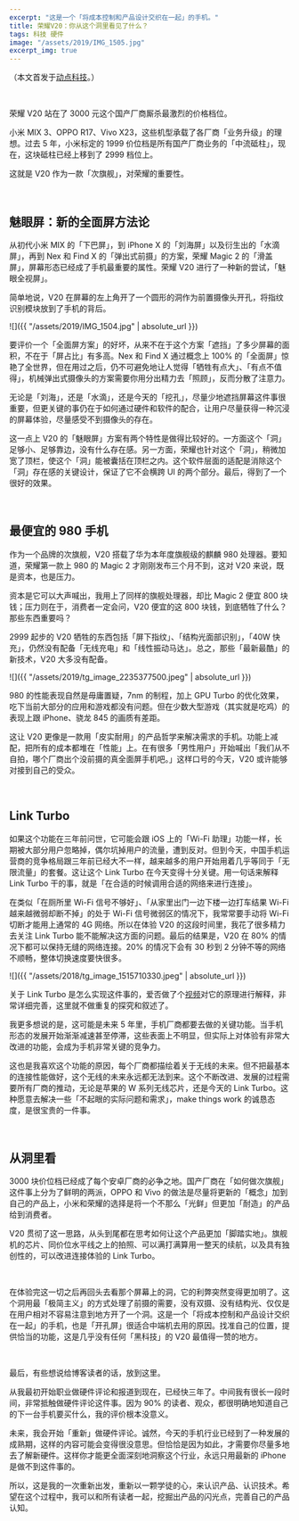 ```yaml
---
excerpt: "这是一个「将成本控制和产品设计交织在一起」的手机。"
title: 荣耀V20：你从这个洞里看见了什么？
tags: 科技 硬件
image: "/assets/2019/IMG_1505.jpg"
excerpt_img: true
---
```


（本文首发于[动点科技](https://cn.technode.com/post/2019-01-08/honor-v20-review/)。）

<br>

荣耀 V20 站在了 3000 元这个国产厂商厮杀最激烈的价格档位。

小米 MIX 3、OPPO R17、Vivo X23，这些机型承载了各厂商「业务升级」的理想。过去 5 年，小米标定的 1999 价位档是所有国产厂商业务的「中流砥柱」，现在，这块砥柱已经上移到了 2999 档位上。

这就是 V20 作为一款「次旗舰」，对荣耀的重要性。

<br>

## 魅眼屏：新的全面屏方法论
从初代小米 MIX 的「下巴屏」，到 iPhone X 的「刘海屏」以及衍生出的「水滴屏」，再到 Nex 和 Find X 的「弹出式前摄」的方案，荣耀 Magic 2 的「滑盖屏」，屏幕形态已经成了手机最重要的属性。荣耀 V20 进行了一种新的尝试，「魅眼全视屏」。

简单地说，V20 在屏幕的左上角开了一个圆形的洞作为前置摄像头开孔，将指纹识别模块放到了手机的背后。

![]({{ "/assets/2019/IMG_1504.jpg" | absolute_url }})

要评价一个「全面屏方案」的好坏，从来不在于这个方案「遮挡」了多少屏幕的面积，不在于「屏占比」有多高。Nex 和 Find X 通过概念上 100% 的「全面屏」惊艳了全世界，但在用过之后，仍不可避免地让人觉得「牺牲有点大」、「有点不值得」，机械弹出式摄像头的方案需要你用分出精力去「照顾」，反而分散了注意力。

无论是「刘海」，还是「水滴」，还是今天的「挖孔」，尽量少地遮挡屏幕这件事很重要，但更关键的事仍在于如何通过硬件和软件的配合，让用户尽量获得一种沉浸的屏幕体验，尽量感受不到摄像头的存在。

这一点上 V20 的「魅眼屏」方案有两个特性是做得比较好的。一方面这个「洞」足够小、足够靠边，没有什么存在感。另一方面，荣耀也针对这个「洞」，稍微加宽了顶栏，使这个「洞」能被囊括在顶栏之内。这个软件层面的适配是消除这个「洞」存在感的关键设计，保证了它不会横跨 UI 的两个部分。最后，得到了一个很好的效果。

<br>

## 最便宜的 980 手机
作为一个品牌的次旗舰，V20 搭载了华为本年度旗舰级的麒麟 980 处理器。要知道，荣耀第一款上 980 的 Magic 2 才刚刚发布三个月不到，这对 V20 来说，既是资本，也是压力。

资本是它可以大声喊出，我用上了同样的旗舰处理器，却比 Magic 2 便宜 800 块钱；压力则在于，消费者一定会问，V20 便宜的这 800 块钱，到底牺牲了什么？那些东西重要吗？

2999 起步的 V20 牺牲的东西包括「屏下指纹」、「结构光面部识别」，「40W 快充」，仍然没有配备「无线充电」和「线性振动马达」。总之，那些「最新最酷」的新技术，V20 大多没有配备。

![]({{ "/assets/2019/tg_image_2235377500.jpeg" | absolute_url }})

980 的性能表现自然是毋庸置疑，7nm 的制程，加上 GPU Turbo 的优化效果，吃下当前大部分的应用和游戏都没有问题。但在少数大型游戏（其实就是吃鸡）的表现上跟 iPhone、骁龙 845 的画质有差距。

这让 V20 更像是一款用「皮实耐用」的产品哲学来解决需求的手机。功能上减配，把所有的成本都堆在「性能」上。在有很多「男性用户」开始喊出「我们从不自拍，哪个厂商出个没前摄的真全面屏手机吧。」这样口号的今天，V20 或许能够对接到自己的受众。

<br>

## Link Turbo
如果这个功能在三年前问世，它可能会跟 iOS 上的「Wi-Fi 助理」功能一样，长期被大部分用户忽略掉，偶尔坑掉用户的流量，遭到反对。但到今天，中国手机运营商的竞争格局跟三年前已经大不一样，越来越多的用户开始用着几乎等同于「无限流量」的套餐。这让这个 Link Turbo 在今天变得十分关键。用一句话来解释 Link Turbo 干的事，就是「在合适的时候调用合适的网络来进行连接」。

在类似「在厕所里 Wi-Fi 信号不够好」、「从家里出门一边下楼一边打车结果 Wi-Fi 越来越微弱却断不掉」的处于 Wi-Fi 信号微弱区的情况下，我常常要手动将 Wi-Fi 切断才能用上通常的 4G 网络。所以在体验 V20 的这段时间里，我花了很多精力去关注 Link Turbo 能不能解决这方面的问题。最后的结果是，V20 在 80% 的情况下都可以保持无缝的网络连接。20% 的情况下会有 30 秒到 2 分钟不等的网络不顺畅，整体切换速度要快很多。

![]({{ "/assets/2018/tg_image_1515710330.jpeg" | absolute_url }})

关于 Link Turbo 是怎么实现这件事的，爱否做了个[视频](https://www.bilibili.com/video/av39159206)对它的原理进行解释，非常详细完善，这里就不做重复的探究和叙述了。

我更多想说的是，这可能是未来 5 年里，手机厂商都要去做的关键功能。当手机形态的发展开始渐渐减速甚至停滞，这些表面上不明显，但实际上对体验有非常大改进的功能，会成为手机非常关键的竞争力。

这也是我喜欢这个功能的原因，每个厂商都描绘着关于无线的未来。但不把最基本的连接性能做好，这个无线的未来永远都无法到来。这个不断改进、发展的过程需要所有厂商的推动，无论是苹果的 W 系列无线芯片，还是今天的 Link Turbo。这种愿意去解决一些「不起眼的实际问题和需求」，make things work 的诚恳态度，是很宝贵的一件事。

<br>

## 从洞里看
3000 块价位档已经成了每个安卓厂商的必争之地。国产厂商在「如何做次旗舰」这件事上分为了鲜明的两派，OPPO 和 Vivo 的做法是尽量将更新的「概念」加到自己的产品上，小米和荣耀的选择是将一个不那么「光鲜」但更加「耐造」的产品给到消费者。

V20 贯彻了这一思路，从头到尾都在思考如何让这个产品更加「脚踏实地」。旗舰机的芯片、同价位水平线之上的拍照、可以满打满算用一整天的续航，以及具有独创性的，可以改进连接体验的 Link Turbo。

<br>

在体验完这一切之后再回头去看那个屏幕上的洞，它的利弊突然变得更加明了。这个洞用最「极简主义」的方式处理了前摄的需要，没有双摄、没有结构光、仅仅是在用户相对不容易注意到地方开了一个洞。这是一个「将成本控制和产品设计交织在一起」的手机，也是「开孔屏」很适合中端机去用的原因。找准自己的位置，提供恰当的功能，这是几乎没有任何「黑科技」的 V20 最值得一赞的地方。

<br>

最后，有些想说给博客读者的话，放到这里。

从我最初开始职业做硬件评论和报道到现在，已经快三年了。中间我有很长一段时间，非常抵触做硬件评论这件事。因为 90% 的读者、观众，都很明确地知道自己的下一台手机要买什么，我的评价根本没意义。

未来，我会开始「重新」做硬件评论。诚然，今天的手机行业已经到了一种发展的成熟期，这样的内容可能会变得很没意思。但恰恰是因为如此，才需要你尽量多地去了解新硬件。这样你才能更全面深刻地洞察这个行业，永远只用最新的 iPhone 是做不到这件事的。

所以，这是我的一次重新出发，重新以一颗学徒的心，来认识产品、认识技术。希望在这个过程中，我可以和所有读者一起，挖掘出产品的闪光点，完善自己的产品认知。